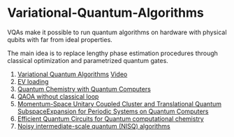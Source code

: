 # Variational-Quantum-Algorithms
VQAs make it possible to run quantum algorithms on hardware with physical qubits with far from ideal properties. 

The main idea is to replace lengthy phase estimation procedures through classical optimization and parametrized quantum gates.

1. [Variational Quantum Algorithms](https://arxiv.org/pdf/2012.09265.pdf)   [Video](https://www.youtube.com/watch?v=I6_tHLAeBsI)
2. [EV loading](https://arxiv.org/abs/2012.14859)
3. [Quantum Chemistry with Quantum Computers](https://arxiv.org/pdf/1812.09976.pdf)
4. [QAOA without classical loop](https://arxiv.org/pdf/1908.08862.pdf)
5. [Momentum-Space Unitary Coupled Cluster and Translational Quantum SubspaceExpansion for Periodic Systems on Quantum Computers](https://arxiv.org/pdf/2008.08694.pdf)
6. [Efficient Quantum Circuits for Quantum computational chemistry](https://arxiv.org/pdf/2005.14475.pdf)
7. [Noisy intermediate-scale quantum (NISQ) algorithms](https://arxiv.org/pdf/2101.08448.pdf)
